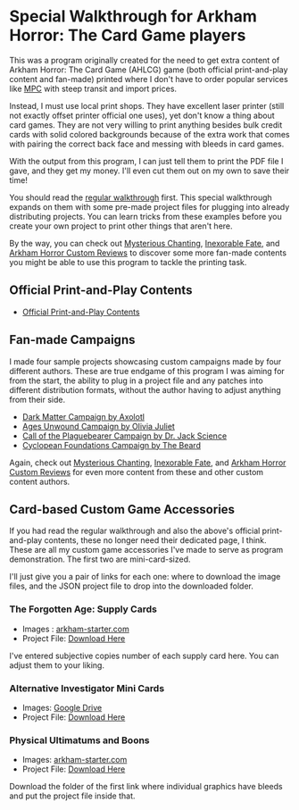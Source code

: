 # Special Walkthrough for Arkham Horror: The Card Game players

This was a program originally created for the need to get extra content of Arkham Horror: The Card Game (AHLCG) game (both official print-and-play content and fan-made) printed where I don't have to order popular services like [MPC](https://www.makeplayingcards.com) with steep transit and import prices.

Instead, I must use local print shops. They have excellent laser printer (still not exactly offset printer official one uses), yet don't know a thing about card games. They are not very willing to print anything besides bulk credit cards with solid colored backgrounds because of the extra work that comes with pairing the correct back face and messing with bleeds in card games.

With the output from this program, I can just tell them to print the PDF file I gave, and they get my money. I'll even cut them out on my own to save their time!

You should read the [regular walkthrough](../walkthrough.md) first. This special walkthrough expands on them with some pre-made project files for plugging into already distributing projects. You can learn tricks from these examples before you create your own project to print other things that aren't here.

By the way, you can check out [Mysterious Chanting](https://mysteriouschanting.wordpress.com), [Inexorable Fate](https://inexorablefate.com), and [Arkham Horror Custom Reviews](https://karkhamhorror.neocities.org) to discover some more fan-made contents you might be able to use this program to tackle the printing task.

## Official Print-and-Play Contents

- [Official Print-and-Play Contents](ffg.md)

## Fan-made Campaigns

I made four sample projects showcasing custom campaigns made by four different authors. These are true endgame of this program I was aiming for from the start, the ability to plug in a project file and any patches into different distribution formats, without the author having to adjust anything from their side.

- [Dark Matter Campaign by Axolotl](dark-matter.md)
- [Ages Unwound Campaign by Olivia Juliet](ages-unwound.md)
- [Call of the Plaguebearer Campaign by Dr. Jack Science](call-of-the-plaguebearer.md)
- [Cyclopean Foundations Campaign by The Beard](cyclopean-foundations.md)

Again, check out [Mysterious Chanting](https://mysteriouschanting.wordpress.com), [Inexorable Fate](https://inexorablefate.com), and [Arkham Horror Custom Reviews](https://karkhamhorror.neocities.org) for even more content from these and other custom content authors.

## Card-based Custom Game Accessories

If you had read the regular walkthrough and also the above's official print-and-play contents, these no longer need their dedicated page, I think. These are all my custom game accessories I've made to serve as program demonstration. The first two are mini-card-sized.

I'll just give you a pair of links for each one: where to download the image files, and the JSON project file to drop into the downloaded folder.

### The Forgotten Age: Supply Cards

- Images : [arkham-starter.com](https://arkham-starter.com/supply)
- Project File: [Download Here](./project/tfa_supply_cards.json)

I've entered subjective copies number of each supply card here. You can adjust them to your liking.

### Alternative Investigator Mini Cards

- Images: [Google Drive](https://drive.google.com/drive/folders/1Rk9H5vdlvFavmGnXrs5dVzKmqH-7GAcP)
- Project File: [Download Here](./project/alternative_investigator_mini_cards.json)

### Physical Ultimatums and Boons

- Images: [arkham-starter.com](https://arkham-starter.com/ultimatum)
- Project File: [Download Here](./project/ultimatum_boon.json)

Download the folder of the first link where individual graphics have bleeds and put the project file inside that.
